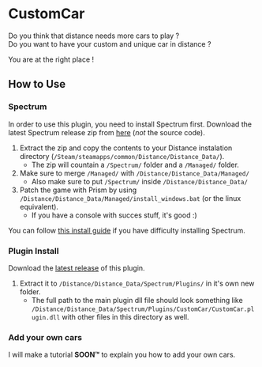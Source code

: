 # CustomCar

Do you think that distance needs more cars to play ?  
Do you want to have your custom and unique car in distance ?  
  
You are at the right place ! 

## How to Use
### Spectrum
In order to use this plugin, you need to install Spectrum first. Download the latest Spectrum release zip from [here](https://github.com/Ciastex/Spectrum/releases/latest) (*not* the source code).

1. Extract the zip and copy the contents to your Distance instalation directory (`/Steam/steamapps/common/Distance/Distance_Data/`).
   * The zip will countain a `/Spectrum/` folder and a `/Managed/` folder.
2. Make sure to merge `/Managed/` with `/Distance/Distance_Data/Managed/`
   * Also make sure to put `/Spectrum/` inside `/Distance/Distance_Data/`  
3. Patch the game with Prism by using `/Distance/Distance_Data/Managed/install_windows.bat` (or the linux equivalent).  
   * If you have a console with succes stuff, it's good :)  

You can follow [this install guide](https://gist.github.com/TntMatthew/54ab92d326cbdeee35fc91acf092e283) if you have difficulty installing Spectrum.

### Plugin Install
Download the [latest release](https://github.com/larnin/CustomCar/releases/latest) of this plugin.

1. Extract it to `/Distance/Distance_Data/Spectrum/Plugins/` in it's own new folder.  
   * The full path to the main plugin dll file should look something like `/Distance/Distance_Data/Spectrum/Plugins/CustomCar/CustomCar.plugin.dll` with other files in this directory as well.

### Add your own cars
I will make a tutorial **SOON™** to explain you how to add your own cars.
